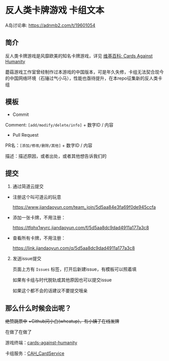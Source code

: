 # 反人类卡牌游戏 卡组文本

A岛讨论串: https://adnmb2.com/t/19601054

## 简介

反人类卡牌游戏是风靡欧美的知名卡牌游戏，详见 [维基百科: Cards Against Humanity](https://en.wikipedia.org/wiki/Cards_Against_Humanity)

蘑菇游戏工作室曾经制作过本游戏的中国版本，可是年久失修，卡组无法契合现今的中国网络环境（石锤过气小马），性能也亟待提升，在本repo征集新的反人类卡组

## 模板

- Commit

Comment: `[add/modify/delete/info]` + 数字ID / 内容

- Pull Request

PR名：`[添加/修改/删除/其他]` + 数字ID / 内容

描述：描述原因，或者出处，或者其他想告诉我们的

## 提交

1. 通过简道云提交

- 注册这个叫可道云的玩意

    https://www.jiandaoyun.com/team_join/5d5aa84e3fa69f0de945ccfa

- 添加一张卡牌，不用注册：

    https://tfqhx1wyrc.jiandaoyun.com/f/5d5aa8dc9dad4911a177a3c8

- 查看所有卡牌，不用注册：

    https://link.jiandaoyun.com/q/5d5aa8dc9dad4911a177a3c8

2. 发送issue提交

    页面上方有 `Issues` 标签，打开后新建issue，有模板可以照着填

    如果有卡组与时代脱轨或其他原因也可以提交issue

    如果这个都不会的话建议不要提交哦亲

## 那么什么时候会出呢？

~~绝赞跳票中~~ ~~+Github问小白(wheatup)，有小姨子在线发牌~~

在做了在做了

游戏终端：[cards-against-humanity](/mushroomgame/cards-against-humanity)

卡组服务：[CAH_CardService](/mushroomgame/CAH_CardService)